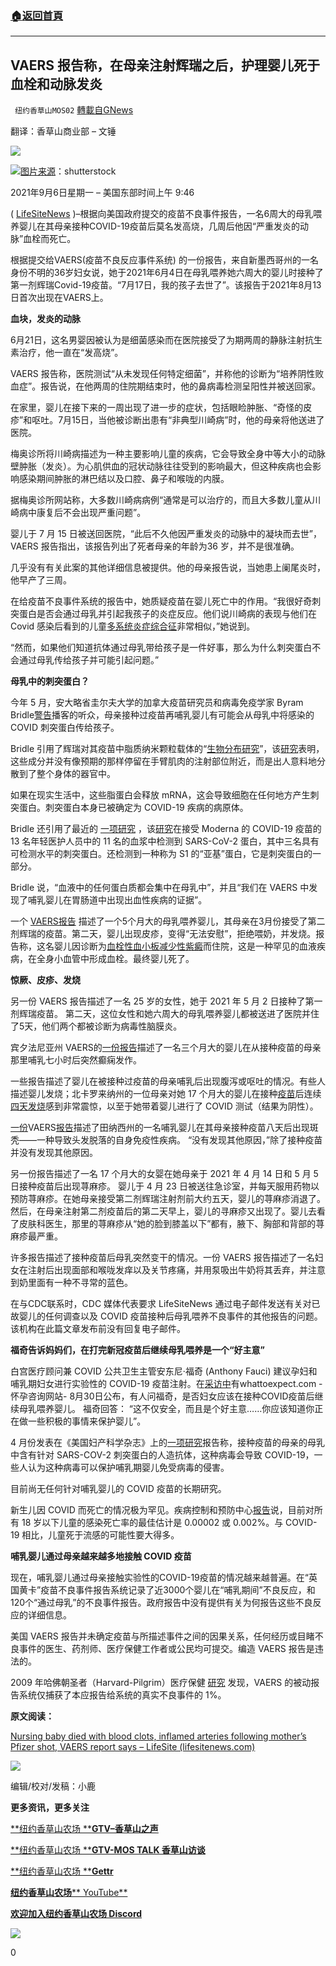 ###  [:house:返回首頁](https://github.com/ourhimalayas/txt)
---


## VAERS 报告称，在母亲注射辉瑞之后，护理婴儿死于血栓和动脉发炎
` 纽约香草山MOS02` [轉載自GNews](https://gnews.org/zh-hans/1522813/)

翻译：香草山商业部 – 文锤

![](https://assets.gnews.org/wp-content/uploads/2021/09/s2.jpg)





![](https://assets.gnews.org/wp-content/uploads/2021/09/929-1-ssk-vaers-misc-810x500-1.jpg)[图片来源](https://www.lifesitenews.com/news/nursing-baby-died-with-blood-clots-inflamed-arteries-following-mothers-pfizer-shot-vaers-report-says/)：shutterstock

2021年9月6日星期一 – 美国东部时间上午 9:46

( [LifeSiteNews](https://www-lifesitenews-com.translate.goog/news/nursing-baby-died-with-blood-clots-inflamed-arteries-following-mothers-pfizer-shot-vaers-report-says/?_x_tr_sl=auto&amp;_x_tr_tl=zh-CN&amp;_x_tr_hl=zh-CN&amp;_x_tr_pto=ajax,nv,elem) )–根据向美国政府提交的疫苗不良事件报告，一名6周大的母乳喂养婴儿在其母亲接种COVID-19疫苗后莫名发高烧，几周后他因“严重发炎的动脉”血栓而死亡。

根据提交给VAERS(疫苗不良反应事件系统) 的一份报告，来自新墨西哥州的一名身份不明的36岁妇女说，她于2021年6月4日在母乳喂养她六周大的婴儿时接种了第一剂辉瑞Covid-19疫苗。“7月17日，我的孩子去世了”。该报告于2021年8月13日首次出现在VAERS上。

**血块，发炎的动脉**

6月21日，这名男婴因被认为是细菌感染而在医院接受了为期两周的静脉注射抗生素治疗，他一直在“发高烧”。

VAERS 报告称，医院测试“从未发现任何特定细菌”，并称他的诊断为“培养阴性败血症”。报告说，在他两周的住院期结束时，他的鼻病毒检测呈阳性并被送回家。

在家里，婴儿在接下来的一周出现了进一步的症状，包括眼睑肿胀、“奇怪的皮疹”和呕吐。7月15日，当他被诊断出患有“非典型川崎病”时，他的母亲将他送进了医院。

梅奥诊所将川崎病描述为一种主要影响儿童的疾病，它会导致全身中等大小的动脉壁肿胀（发炎）。为心肌供血的冠状动脉往往受到的影响最大，但这种疾病也会影响感染期间肿胀的淋巴结以及口腔、鼻子和喉咙的内膜。

据梅奥诊所网站称，大多数川崎病病例“通常是可以治疗的，而且大多数儿童从川崎病中康复后不会出现严重问题”。

婴儿于 7 月 15 日被送回医院，“此后不久他因严重发炎的动脉中的凝块而去世”，VAERS 报告指出，该报告列出了死者母亲的年龄为36 岁，并不是很准确。

几乎没有有关此案的其他详细信息被提供。他的母亲报告说，当她患上阑尾炎时，他早产了三周。

在给疫苗不良事件系统的报告中，她质疑疫苗在婴儿死亡中的作用。“我很好奇刺突蛋白是否会通过母乳并引起我孩子的炎症反应。他们说川崎病的表现与他们在 Covid 感染后看到的儿童[多系统炎症综合征](https://translate.google.com/website?sl=auto&amp;tl=zh-CN&amp;ajax=1&amp;nv=1&amp;elem=1&amp;se=1&amp;u=https://www.cdc.gov/mis/mis-c.html)非常相似，”她说到。

“然而，如果他们知道抗体通过母乳带给孩子是一件好事，那么为什么刺突蛋白不会通过母乳传给孩子并可能引起问题。”

**母乳中的刺突蛋白？**

今年 5 月，安大略省圭尔夫大学的加拿大疫苗研究员和病毒免疫学家 Byram Bridle[警告](https://www-lifesitenews-com.translate.goog/news/vaccine-researcher-admits-big-mistake-says-spike-protein-is-dangerous-toxin/?_x_tr_sl=auto&amp;_x_tr_tl=zh-CN&amp;_x_tr_hl=zh-CN&amp;_x_tr_pto=ajax,nv,elem)播客的听众，母亲接种过疫苗再哺乳婴儿有可能会从母乳中将感染的COVID 刺突蛋白传给孩子。

Bridle 引用了辉瑞对其疫苗中脂质纳米颗粒载体的“[生物分布研究](https://www-lifesitenews-com.translate.goog/wp-content/uploads/2021/06/Pfizer-bio-distribution-confidential-document-translated-to-english.pdf?_x_tr_sl=auto&amp;_x_tr_tl=zh-CN&amp;_x_tr_hl=zh-CN&amp;_x_tr_pto=ajax,nv,elem)”，该[研究](https://www-lifesitenews-com.translate.goog/wp-content/uploads/2021/06/Pfizer-bio-distribution-confidential-document-translated-to-english.pdf?_x_tr_sl=auto&amp;_x_tr_tl=zh-CN&amp;_x_tr_hl=zh-CN&amp;_x_tr_pto=ajax,nv,elem)表明，这些成分并没有像预期的那样停留在手臂肌肉的注射部位附近，而是出人意料地分散到了整个身体的器官中。

如果在现实生活中，这些脂蛋白会释放 mRNA，这会导致细胞在任何地方产生刺突蛋白。刺突蛋白本身已被确定为 COVID-19 疾病的病原体。

Bridle 还引用了最近的 [一项研究](https://translate.google.com/website?sl=auto&amp;tl=zh-CN&amp;ajax=1&amp;nv=1&amp;elem=1&amp;se=1&amp;u=https://academic.oup.com/cid/advance-article/doi/10.1093/cid/ciab465/6279075%2522%2520%255Ct%2520%2522_blank) ，该[研究](https://translate.google.com/website?sl=auto&amp;tl=zh-CN&amp;ajax=1&amp;nv=1&amp;elem=1&amp;se=1&amp;u=https://academic.oup.com/cid/advance-article/doi/10.1093/cid/ciab465/6279075%2522%2520%255Ct%2520%2522_blank)在接受 Moderna 的 COVID-19 疫苗的 13 名年轻医护人员中的 11 名的血浆中检测到 SARS-CoV-2 蛋白，其中三名具有可检测水平的刺突蛋白。还检测到一种称为 S1 的“亚基”蛋白，它是刺突蛋白的一部分。

Bridle 说，“血液中的任何蛋白质都会集中在母乳中”，并且“我们在 VAERS 中发现了哺乳婴儿在胃肠道中出现出血性疾病的证据”。

一个 [VAERS报告](https://translate.google.com/website?sl=auto&amp;tl=zh-CN&amp;ajax=1&amp;nv=1&amp;elem=1&amp;se=1&amp;u=https://medalerts.org/vaersdb/findfield.php?IDNUMBER%3D1166062%2522%2520%255Ct%2520%2522_blank) 描述了一个5个月大的母乳喂养婴儿，其母亲在3月份接受了第二剂辉瑞的疫苗。第二天，婴儿出现皮疹，变得“无法安慰”，拒绝喂奶，并发烧。报告称，这名婴儿因诊断为[血栓性血小板减少性紫癜](https://translate.google.com/website?sl=auto&amp;tl=zh-CN&amp;ajax=1&amp;nv=1&amp;elem=1&amp;se=1&amp;u=https://www.nhlbi.nih.gov/health-topics/thrombotic-thrombocytopenic-purpura%2522%2520%255Ct%2520%2522_blank)而住院，这是一种罕见的血液疾病，在全身小血管中形成血栓。最终婴儿死了。

**惊厥、皮疹、发烧**

另一份 VAERS 报告描述了一名 25 岁的女性，她于 2021 年 5 月 2 日接种了第一剂辉瑞疫苗。 第二天，这位女性和她六周大的母乳喂养婴儿都被送进了医院并住了5天，他们两个都被诊断为病毒性脑膜炎。

宾夕法尼亚州 VAERS的[一份报告](https://translate.google.com/website?sl=auto&amp;tl=zh-CN&amp;ajax=1&amp;nv=1&amp;elem=1&amp;se=1&amp;u=https://medalerts.org/vaersdb/findfield.php?IDNUMBER%3D1445746%26WAYBACKHISTORY%3DON)描述了一名三个月大的婴儿在从接种疫苗的母亲那里哺乳七小时后突然癫痫发作。

一些报告描述了婴儿在被接种过疫苗的母亲哺乳后出现腹泻或呕吐的情况。有些人描述婴儿发烧；北卡罗来纳州的一位母亲对她 17 个月大的婴儿在接种[疫苗](https://translate.google.com/website?sl=auto&amp;tl=zh-CN&amp;ajax=1&amp;nv=1&amp;elem=1&amp;se=1&amp;u=https://medalerts.org/vaersdb/findfield.php?IDNUMBER%3D1532154%26WAYBACKHISTORY%3DON)后连续[四天发烧](https://translate.google.com/website?sl=auto&amp;tl=zh-CN&amp;ajax=1&amp;nv=1&amp;elem=1&amp;se=1&amp;u=https://medalerts.org/vaersdb/findfield.php?IDNUMBER%3D1532154%26WAYBACKHISTORY%3DON)感到非常震惊，以至于她带着婴儿进行了 COVID 测试（结果为阴性）。

[一份](https://translate.google.com/website?sl=auto&amp;tl=zh-CN&amp;ajax=1&amp;nv=1&amp;elem=1&amp;se=1&amp;u=https://medalerts.org/vaersdb/findfield.php?IDNUMBER%3D1532154%26WAYBACKHISTORY%3DON)VAERS[报告](https://translate.google.com/website?sl=auto&amp;tl=zh-CN&amp;ajax=1&amp;nv=1&amp;elem=1&amp;se=1&amp;u=https://medalerts.org/vaersdb/findfield.php?IDNUMBER%3D1532154%26WAYBACKHISTORY%3DON)描述了田纳西州的一名哺乳婴儿在其母亲接种疫苗八天后出现斑秃——一种导致头发脱落的自身免疫性疾病。 “没有发现其他原因，”除了接种疫苗并没有发现其他原因。

另一份报告描述了一名 17 个月大的女婴在她母亲于 2021 年 4 月 14 日和 5 月 5 日接种疫苗后出现荨麻疹。 婴儿于 4 月 23 日被送往急诊室，并每天服用药物以预防荨麻疹。在她母亲接受第二剂辉瑞注射剂前大约五天，婴儿的荨麻疹消退了。然后，在母亲注射第二剂疫苗后的第二天早上，婴儿的寻麻疹又出现了。婴儿去看了皮肤科医生，那里的荨麻疹从“她的脸到膝盖以下”都有，腋下、胸部和背部的荨麻疹最严重。

许多报告描述了接种疫苗后母乳突然变干的情况。一份 VAERS 报告描述了一名妇女在注射后出现面部和喉咙发痒以及关节疼痛，并用泵吸出牛奶将其丢弃，并注意到奶里面有一种不寻常的蓝色。

在与CDC联系时，CDC 媒体代表要求 LifeSiteNews 通过电子邮件发送有关对已故婴儿的任何调查以及 COVID 疫苗接种后母乳喂养不良事件的其他报告的问题。该机构在此篇文章发布前没有回复电子邮件。

**福奇告诉妈妈们，在打完新冠疫苗后继续母乳喂养是一个“好主意”**

白宫医疗顾问兼 COVID 公共卫生主管安东尼·福奇 (Anthony Fauci) 建议孕妇和哺乳期妇女进行实验性的 COVID-19 疫苗注射。在[采访中](https://translate.google.com/website?sl=auto&amp;tl=zh-CN&amp;ajax=1&amp;nv=1&amp;elem=1&amp;se=1&amp;u=https://www.whattoexpect.com/news/pregnancy/fauci-covid19-vaccine-safety-pregnancy-breastfeeding-fertility)有whattoexpect.com -怀孕咨询网站- 8月30日公布，有人问福奇，是否妇女应该在接种COVID疫苗后继续母乳喂养婴儿。 福奇回答： “这不仅安全，而且是个好主意……你应该知道你正在做一些积极的事情来保护婴儿”。

4 月份发表在《美国妇产科学杂志》上的[一项研究](https://translate.google.com/website?sl=auto&amp;tl=zh-CN&amp;ajax=1&amp;nv=1&amp;elem=1&amp;se=1&amp;u=https://www.ajog.org/article/S0002-9378%2821%2900187-3/fulltext)报告称，接种疫苗的母亲的母乳中含有针对 SARS-COV-2 刺突蛋白的人造抗体，这种病毒会导致 COVID-19，一些人认为这种病毒可以保护哺乳期婴儿免受病毒的侵害。

目前尚无任何针对哺乳婴儿的 COVID 疫苗的长期研究。

新生儿因 COVID 而死亡的情况极为罕见。疾病控制和预防中心[报告](https://translate.google.com/website?sl=auto&amp;tl=zh-CN&amp;ajax=1&amp;nv=1&amp;elem=1&amp;se=1&amp;u=https://www.cdc.gov/coronavirus/2019-ncov/hcp/planning-scenarios.html)说，目前对所有 18 岁以下儿童的感染死亡率的最佳估计是 0.00002 或 0.002%。与 COVID-19 相比，儿童死于流感的可能性要大得多。

**哺乳婴儿通过母亲越来越多地接触 COVID 疫苗**

现在，哺乳婴儿通过母亲接触实验性的COVID-19疫苗的情况越来越普遍。在“英国黄卡”疫苗不良事件报告系统记录了近3000个婴儿在“哺乳期间”不良反应，和120个“通过母乳”的不良事件报告。政府报告中没有提供有关为何报告这些不良反应的详细信息。

美国 VAERS 报告并未确定疫苗与所描述事件之间的因果关系，任何经历或目睹不良事件的医生、药剂师、医疗保健工作者或公民均可提交。编造 VAERS 报告是违法的。

2009 年哈佛朝圣者（Harvard-Pilgrim）医疗保健  [研究](https://translate.google.com/website?sl=auto&amp;tl=zh-CN&amp;ajax=1&amp;nv=1&amp;elem=1&amp;se=1&amp;u=https://digital.ahrq.gov/ahrq-funded-projects/electronic-support-public-health-vaccine-adverse-event-reporting-system%2522%2520%255Ct%2520%2522_blank) 发现，VAERS 的被动报告系统仅捕获了本应报告给系统的真实不良事件的 1%。

**原文阅读：**

[Nursing baby died with blood clots, inflamed arteries following mother’s Pfizer shot, VAERS report says – LifeSite (lifesitenews.com)](https://www.lifesitenews.com/news/nursing-baby-died-with-blood-clots-inflamed-arteries-following-mothers-pfizer-shot-vaers-report-says/)

![](https://assets.gnews.org/wp-content/uploads/2021/09/calendar_sep-2.jpg)

编辑/校对/发稿：小鹿



**更多资讯，更多关注**

[**纽约香草山农场 ****GTV–香草山之声**](https://gtv.org/user/5ffbdcd7f579a75e0bd123e6)

[**纽约香草山农场 ****GTV-MOS TALK 香草山访谈**](https://gtv.org/user/5e9dcdd50dbf207957d89bcd)

[**纽约香草山农场 ****Gettr**](https://www.gettr.com/user/himalaya_mos)

[**纽约香草山农场**** YouTube**](https://www.youtube.com/channel/UCSLHrqs6Pil7V-_jOuZVVgg)

[**欢迎加入纽约香草山农场 Discord**](https://discord.gg/ChqXAHd)

![](https://assets.gnews.org/wp-content/uploads/2021/09/s2.jpg)





0
